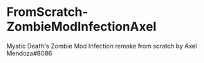 # FromScratch-ZombieModInfectionAxel
Mystic Death's Zombie Mod Infection remake from scratch by Axel Mendoza#8086 
